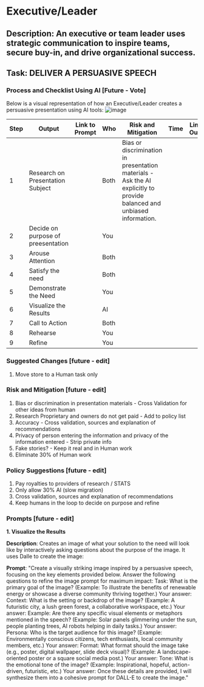 # Executive/Leader

## Description: An executive or team leader uses strategic communication to inspire teams, secure buy-in, and drive organizational success.

## Task: DELIVER A PERSUASIVE SPEECH

### Process and Checklist Using AI [Future - Vote]

Below is a visual representation of how an Executive/Leader creates a persuasive presentation using AI tools:
![image](https://github.com/user-attachments/assets/e64c5d00-f5df-43a2-bb5e-8a6ca9be64f5)


| Step | Output                                 | Link to Prompt | Who  | Risk and Mitigation                                                                                                    | Time | Link to Output |
|------|----------------------------------------|----------------|------|------------------------------------------------------------------------------------------------------------------------|------|----------------|
| 1    | Research on Presentation Subject       |                | Both | Bias or discrimination in presentation materials - Ask the AI explicitly to provide balanced and unbiased information. |      |                |
| 2    | Decide on purpose of preesentation<br> |                | You  |                                                                                                                        |      |                |
| 3    | Arouse Attention<br>                   |                | Both |                                                                                                                        |      |                |
| 4    | Satisfy the need<br>                   |                | Both |                                                                                                                        |      |                |
| 5    | Demonstrate the Need<br>               |                | You  |                                                                                                                        |      |                |
| 6    | Visualize the Results<br>              |                | AI   |                                                                                                                        |      |                |
| 7    | Call to Action<br>                     |                | Both |                                                                                                                        |      |                |
| 8    | Rehearse                               |                | You  |                                                                                                                        |      |                |
| 9    | Refine                                 |                | You  |                                                                                                                        |      |                |

### Suggested Changes  [future - edit]
1. Move store to a Human task only

### Risk and Mitigation [future - edit]

1. Bias or discrimination in presentation materials - Cross Validation for other ideas from human
2. Research Proprietary and owners do not get paid - Add to policy list
3. Accuracy - Cross validation, sources and explanation of recommendations
4. Privacy of person entering the information and privacy of the information entered - Strip private info
5. Fake stories? - Keep it real and in Human work
7. Eliminate 30% of Human work



### Policy Suggestions  [future - edit]
1. Pay royalties to providers of research / STATS
2. Only allow 30% AI (slow migration)
3. Cross validation, sources and explanation of recommendations
4. Keep humans in the loop to decide on purpose and refine



### Prompts  [future - edit]
 
**1. Visualize the Results**

**Description**: 
Creates an image of what your solution to the need will look like by interactively asking questions about the purpose of the image.  It uses Dalle to create the image:

**Prompt**:
"Create a visually striking image inspired by a persuasive speech, focusing on the key elements provided below. Answer the following questions to refine the image prompt for maximum impact:
Task:
What is the primary goal of the image?
(Example: To illustrate the benefits of renewable energy or showcase a diverse community thriving together.)
Your answer:
Context:
What is the setting or backdrop of the image?
(Example: A futuristic city, a lush green forest, a collaborative workspace, etc.)
Your answer:
Example:
Are there any specific visual elements or metaphors mentioned in the speech?
(Example: Solar panels glimmering under the sun, people planting trees, AI robots helping in daily tasks.)
Your answer:
Persona:
Who is the target audience for this image?
(Example: Environmentally conscious citizens, tech enthusiasts, local community members, etc.)
Your answer:
Format:
What format should the image take (e.g., poster, digital wallpaper, slide deck visual)?
(Example: A landscape-oriented poster or a square social media post.)
Your answer:
Tone:
What is the emotional tone of the image?
(Example: Inspirational, hopeful, action-driven, futuristic, etc.)
Your answer:
Once these details are provided, I will synthesize them into a cohesive prompt for DALL-E to create the image."

